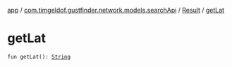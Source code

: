 [app](../../index.md) / [com.timgeldof.gustfinder.network.models.searchApi](../index.md) / [Result](index.md) / [getLat](./get-lat.md)

# getLat

`fun getLat(): `[`String`](https://kotlinlang.org/api/latest/jvm/stdlib/kotlin/-string/index.html)